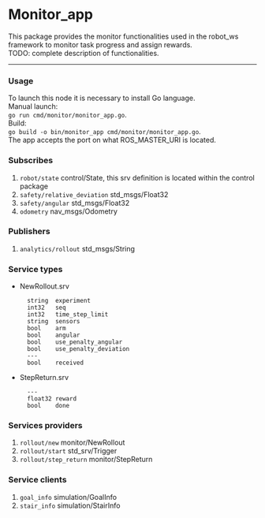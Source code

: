 # Monitor_app
This package provides the monitor functionalities used in the robot_ws
framework to monitor task progress and assign rewards.  
TODO: complete description of functionalities.
***
### Usage 
To launch this node it is necessary to install Go language.  
Manual launch:  
`go run cmd/monitor/monitor_app.go`.   
Build:  
`go build -o bin/monitor_app cmd/monitor/monitor_app.go`.  
The app accepts the port on what ROS_MASTER_URI is located.  
### Subscribes
1. `robot/state` control/State, this srv definition is located within the control package  
2. `safety/relative_deviation` std_msgs/Float32
3. `safety/angular` std_msgs/Float32
4. `odometry` nav_msgs/Odometry
### Publishers
1. `analytics/rollout` std_msgs/String
### Service types
* NewRollout.srv  
  ```
    string  experiment
    int32   seq   
    int32   time_step_limit  
    string  sensors  
    bool    arm  
    bool    angular  
    bool    use_penalty_angular  
    bool    use_penalty_deviation  
    ---
    bool    received
  ```  
* StepReturn.srv  
  ```  
    ---  
    float32 reward  
    bool    done
  ```  
### Services providers
1. `rollout/new` monitor/NewRollout
2. `rollout/start` std_srv/Trigger
3. `rollout/step_return` monitor/StepReturn

### Service clients
1. `goal_info` simulation/GoalInfo
2. `stair_info` simulation/StairInfo
